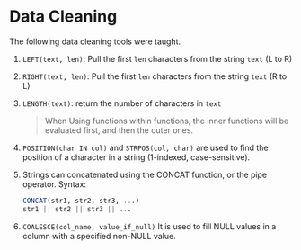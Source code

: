 # Data Cleaning

The following data cleaning tools were taught.

1. `LEFT(text, len)`: Pull the first `len` characters from the string `text` (L to R)
2. `RIGHT(text, len)`: Pull the first `len` characters from the string `text` (R to L)
3. `LENGTH(text)`: return the number of characters in `text`

    > When Using functions within functions, the inner functions will be evaluated first, and then the outer ones.
4. `POSITION(char IN col)` and `STRPOS(col, char)` are used to find the position of a character in a string (1-indexed, case-sensitive).
5. Strings can concatenated using the CONCAT function, or the pipe operator.
Syntax:
    ```SQL
    CONCAT(str1, str2, str3, ...)
    str1 || str2 || str3 || ...
    ```
6. `COALESCE(col_name, value_if_null)` It is used to fill NULL values in a column with a specified non-NULL value.
